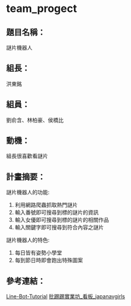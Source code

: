 # team_progect

## 題目名稱：
謎片機器人

## 組長：
洪東銘

## 組員：
劉俞含、林柏豪、侯橋比

## 動機：
組長很喜歡看謎片

## 計畫摘要：
謎片機器人的功能:
1. 利用網路爬蟲抓取熱門謎片
2. 輸入番號即可搜尋到標的謎片的資訊
3. 輸入女優即可搜尋到標的謎片的相關作品
4. 輸入關鍵字即可搜尋到符合內容之謎片

謎片機器人的特色:
1. 每日皆有姿勢小學堂
2. 每到節日時即會跑出特殊圖案

## 參考連結：
[Line-Bot-Tutorial](https://github.com/twtrubiks/line-bot-tutorial)
[批踢踢實業坊_看板_japanavgirls](https://www.ptt.cc/bbs/japanavgirls/index.html)



